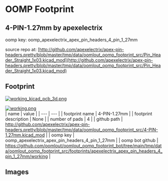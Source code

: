 # OOMP Footprint  
## 4-PIN-1.27mm  by apexelectrix  
  
oomp key: oomp_apexelectrix_apex_pin_headers_4_pin_1_27mm  
  
source repo at: [http://github.com/apexelectrix/apex-pin-headers.pretty/blob/master/tmp/data/oomlout_oomp_footprint_src/Pin_Header_Straight_1x03.kicad_mod](http://github.com/apexelectrix/apex-pin-headers.pretty/blob/master/tmp/data/oomlout_oomp_footprint_src/Pin_Header_Straight_1x03.kicad_mod)  
## Footprint  
  
[![working_kicad_pcb_3d.png](working_kicad_pcb_3d_600.png)](working_kicad_pcb_3d.png)  
  
[![working.png](working_600.png)](working.png)  
| name | value | 
| --- | --- | 
| footprint name | 4-PIN-1.27mm | 
| footprint description | None | 
| number of pads | 4 | 
| github path | http://github.com/apexelectrix/apex-pin-headers.pretty/blob/master/tmp/data/oomlout_oomp_footprint_src/4-PIN-1.27mm.kicad_mod | 
| oomp key | oomp_apexelectrix_apex_pin_headers_4_pin_1_27mm | 
| oomp bot github | https://github.com/oomlout/oomlout_oomp_footprint_bot/tree/main/tmp/data/oomlout_oomp_footprint_src/footprints/apexelectrix_apex_pin_headers_4_pin_1_27mm/working | 
## Images  
